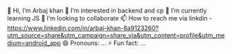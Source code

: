 
👋 Hi, I’m Arbaj khan
👀 I’m interested in backend and cp
🌱 I’m currently learning JS
💞️ I’m looking to collaborate
📫 How to reach me via linkdin - https://www.linkedin.com/in/arbaj-khan-8a9123260?utm_source=share&utm_campaign=share_via&utm_content=profile&utm_medium=android_app
😄 Pronouns: ...
⚡ Fun fact: ...
